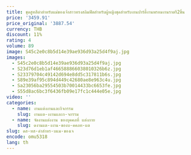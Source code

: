 ```yaml
---
title: ชุดสูทสีดำสำหรับแม่ของเจ้าสาวทรงสลิมฟิตสำหรับผู้หญิงชุดสำหรับงานปาร์ตี้งานพรอมงานราตรี2ชิ้น
price: '3459.91'
price_original: '3887.54'
currency: THB
discount: 11%
rating: 4
volume: 89
image: S45c2e0c8b5d14e39ae936d93a25d4f9aj.jpg
images:
  - S45c2e0c8b5d14e39ae936d93a25d4f9aj.jpg
  - S23d76d1eb1af466588866038010326b6z.jpg
  - S23379704c49142d694e8dd5c317811b6s.jpg
  - S89e39af95c894d449c42680ae8e963c4u.jpg
  - Sa23056ba29554503b70014433bc6653fe.jpg
  - S55d8ac6bc3f6436fb09e17fc1c444e05e.jpg
video: ''
categories:
  - name: งานแต่งงานและกิจกรรม
    slug: งานแต-งงานและก-จกรรม
  - name: จัดงานแต่งงาน ของบุคคลที่ แต่งกาย
    slug: ดงานแต-งงาน-ของบ-คคลท-แต
slug: ดส-ทส-ดำสำหร-บแม-ของเจ
encode: omu5318
lang: th
---
```

  